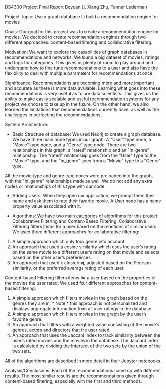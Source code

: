 DS4300 Project Final Report
Boyuan Li, Xiang Zhu, Tanner Lederman

Project Topic: Use a graph database to build a recommendation engine for movies

Goals:
Our goal for this project was to create a recommendation engine for movies. We decided to create recommendation engines through two different approaches: content-based filtering and collaborative filtering. 

Motivation:
We want to explore the capabilities of graph databases in recommendations and
networks. We found a big dataset of movies, ratings, and tags for categories. This gives
us plenty of room to play around and understand how to fine tune recommendations to
a user and also have the flexibility to deal with multiple parameters for
recommendations at once.

Significance:
Recommendations are becoming more and more important and accurate as there is more data available. Learning what goes into these recommendations is very useful as future data scientists. This gives us the ability to make easily scalable and useful recommendation systems for any project we choose to take up in the future. On the other hand, we also learned the limitations that recommendations currently have, as well as the challenges in perfecting the recommendations. 

System Architecture:
- Basic Structure of database:
We used Neo4j to create a graph database. We have three main node types in our graph: A "User" type node, a "Movie" type node, and a "Genre" type node. There are two relationships in this graph: a "rated" relationship and an "in_genre" relationship. The "rated" relationship goes from the "User" type to the "Movie" type, and the "in_genre" goes from a "Movie" type to a "Genre" type. 

All the movie type and genre type nodes were preloaded into the graph, with the "in_genre" relationships made as well. We do not add any extra nodes or relationships of this type with our code. 

- Adding Users:
When they open our application, we prompt them their name and ask them to rate their favorite movie. A User node has a name property value associated with it. 

- Algorithms:
We have two main categories of algorithms for this project: Collaborative Filtering and Content-Based Filtering. 
Collaborative Filtering filters items for a user based on the reactions of similar users. We used three different approaches for collaborative filtering:
1.	 A simple approach which only took genre into account.
2.	An approach that used a cosine similarity which uses the user’s rating on the same movie to a different user’s rating on that movie and selects based on the other user’s preferences.
3.	An approach that used k clustering, adjusted based on the Pearson similarity, or the preferred average rating of each user.

Content-based Filtering filters items for a user based on the properties of the movies the user rated. We used four different approaches for content-based filtering:
1.	A simple approach which filters movies in the graph based on the genres they are in.  * Note * this approach is not personalized and displays aggregate information from all user ratings in the database.
2.	A simple approach which filters movies in the graph by the user’s favorite genre.
3.	An approach that filters with a weighted value consisting of the movie’s genres, actors and directors that the user rated.
4.	An approach that uses the Jaccard Index to track similarity between the user’s rated movies and the movies in the database. The Jaccard Index is calculated by dividing the Intersect of the two sets by the union of the two sets.

All of the algorithms are described in more detail in their Jupyter notebooks. 

Analysis/Conclusions:
Each of the recommendations came up with different results. The most similar results are the recommendations given through content-based filtering, especially with the first and third methods. 
